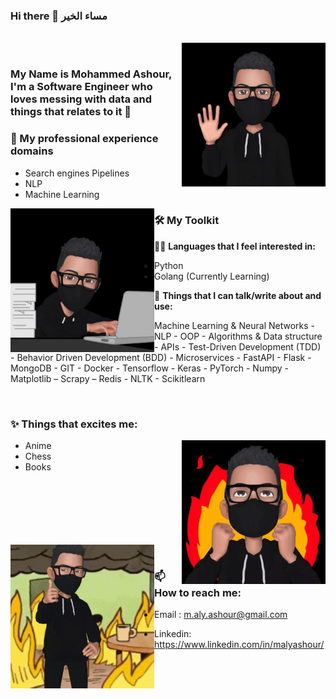 ### Hi there 👋  مساء الخير 
<br>
<img hight="100" width="230" alt="GIF" align="right" src="assets/hello.gif">  

<br>

### My Name is Mohammed Ashour, I'm a Software Engineer who loves messing with data and things that relates to it 🤖

###  🔭 My professional experience domains
* Search engines Pipelines
* NLP 
* Machine Learning  

<img hight="100" width="230" alt="GIF" align="left" src="assets/writing.gif">   

### 🛠 My Toolkit

👨‍💻 **Languages that I feel interested in:**
 
* Python
* Golang (Currently Learning)

💬 **Things that I can talk/write about and use:**  

 Machine Learning & Neural Networks - NLP - OOP - Algorithms & Data structure - APIs - Test-Driven Development (TDD) - Behavior Driven Development (BDD) - Microservices - FastAPI - Flask - MongoDB - GIT - Docker - Tensorflow - Keras - PyTorch - Numpy - Matplotlib – Scrapy – Redis - NLTK - Scikitlearn
 
 <br>  

### ✨ Things that excites me:
<img hight="100" width="230" alt="GIF" align="right" src="assets/excited.gif">  

* Anime
* Chess
* Books

<br>
<br>
<br>
<br>
<br>
<br>

<img hight="100" width="230" alt="GIF" align="left" src="assets/contact.gif"> 
<br>  

### 📫 How to reach me:

* Email : m.aly.ashour@gmail.com
* Linkedin: https://www.linkedin.com/in/malyashour/


  </a>
  </p>
<!--
